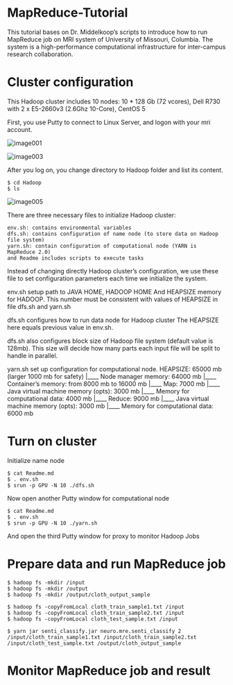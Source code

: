 # MapReduce-Tutorial

This tutorial bases on Dr. Middelkoop’s scripts to introduce how to run MapReduce job on MRI system of University of Missouri, Columbia. The system is a high-performance computational infrastructure for inter-campus research collaboration.


# Cluster configuration
This Hadoop cluster includes 10 nodes:
	10 * 128 Gb (72 vcores), Dell R730 with  2 x E5-2660v3 (2.6Ghz 10-Core), CentOS 5

First, you use Putty to connect to Linux Server, and logon with your mri account.
 
 ![image001](https://cloud.githubusercontent.com/assets/6707375/8341079/4790d988-1a88-11e5-95a8-fad5ab51a692.png)
 
 ![image003](https://cloud.githubusercontent.com/assets/6707375/8341114/8c823726-1a88-11e5-8f44-e21e72bb47ad.png)

After you log on, you change directory to Hadoop folder and list its content.

```Shell
$ cd Hadoop
$ ls
```
![image005](https://cloud.githubusercontent.com/assets/6707375/8341115/8c82de88-1a88-11e5-8810-93737f6ffc55.png)

There are three necessary files to initialize Hadoop cluster:

	env.sh: contains environmental variables
	dfs.sh: contains configuration of name node (to store data on Hadoop file system)
	yarn.sh: contain configuration of computational node (YARN is MapReduce 2.0)
	and Readme includes scripts to execute tasks

Instead of changing directly Hadoop cluster’s configuration, we use these file to set configuration parameters each time we initialize the system.

 

env.sh setup path to JAVA HOME, HADOOP HOME
And HEAPSIZE memory for HADOOP. This number must be consistent with values of HEAPSIZE in file dfs.sh and yarn.sh

 


dfs.sh configures how to run data node for Hadoop cluster
The HEAPSIZE here equals previous value in env.sh.

dfs.sh also configures block size of Hadoop file system (default value is 128mb). This size will decide how many parts each input file will be split to handle in parallel.
 


yarn.sh set up configuration for computational node.
	HEAPSIZE: 65000 mb (larger 1000 mb for safety)
		|____ Node manager memory: 64000 mb
	                        |____ Container’s memory: from 8000 mb to 16000 mb
	                                        |____ Map: 7000 mb
	                                              	        |____ Java virtual machine memory (opts): 3000 mb
	                                                        |____ Memory for computational data: 4000 mb
	                                        |____ Reduce: 9000 mb
	                                                        |____ Java virtual machine memory (opts): 3000 mb
	                                                        |____ Memory for computational data: 6000 mb 

 
 
 


 

# Turn on cluster
 

Initialize name node
```Shell
$ cat Readme.md
$ . env.sh
$ srun -p GPU -N 10 ./dfs.sh
```

Now open another Putty window for computational node
```Shell
$ cat Readme.md
$ . env.sh
$ srun -p GPU -N 10 ./yarn.sh
```
 




And open the third Putty window for proxy to monitor Hadoop Jobs

 



# Prepare data and run MapReduce job

```Shell
$ hadoop fs -mkdir /input
$ hadoop fs -mkdir /output
$ hadoop fs -mkdir /output/cloth_output_sample

$ hadoop fs -copyFromLocal cloth_train_sample1.txt /input
$ hadoop fs -copyFromLocal cloth_train_sample2.txt /input
$ hadoop fs -copyFromLocal cloth_test_sample.txt /input

$ yarn jar senti_classify.jar neuro.mre.senti_classify 2 /input/cloth_train_sample1.txt /input/cloth_train_sample2.txt /input/cloth_test_sample.txt /output/cloth_output_sample
```

# Monitor MapReduce job and result

 

 

 
